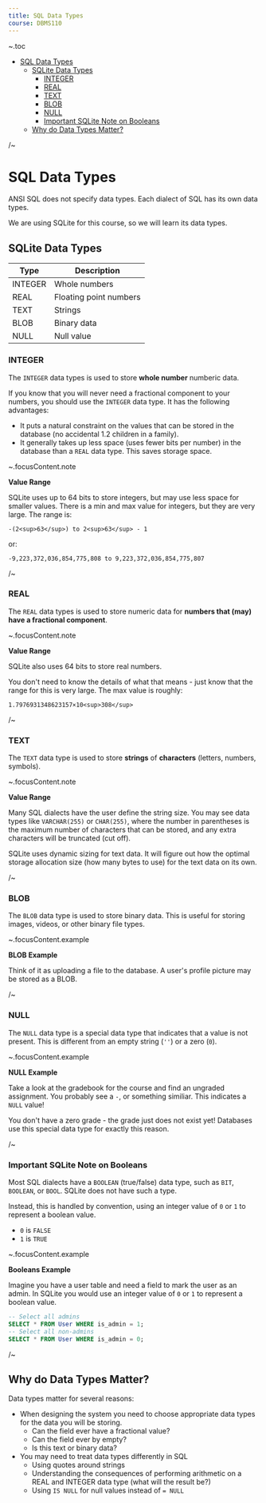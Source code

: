 ```yaml
---
title: SQL Data Types
course: DBMS110
---
```


~.toc

- [SQL Data Types](#sql-data-types)
  - [SQLite Data Types](#sqlite-data-types)
    - [INTEGER](#integer)
    - [REAL](#real)
    - [TEXT](#text)
    - [BLOB](#blob)
    - [NULL](#null)
    - [Important SQLite Note on Booleans](#important-sqlite-note-on-booleans)
  - [Why do Data Types Matter?](#why-do-data-types-matter)

/~

# SQL Data Types

ANSI SQL does not specify data types. Each dialect of SQL has its own data types.

We are using SQLite for this course, so we will learn its data types.

## SQLite Data Types

| Type    | Description            |
| ------- | ---------------------- |
| INTEGER | Whole numbers          |
| REAL    | Floating point numbers |
| TEXT    | Strings                |
| BLOB    | Binary data            |
| NULL    | Null value             |

### INTEGER

The `INTEGER` data types is used to store **whole number** numberic data.

If you know that you will never need a fractional component to your numbers, you should use the `INTEGER` data type. It has the following advantages:

- It puts a natural constraint on the values that can be stored in the database (no accidental 1.2 children in a family).
- It generally takes up less space (uses fewer bits per number) in the database than a `REAL` data type. This saves storage space.

~.focusContent.note

**Value Range**

SQLite uses up to 64 bits to store integers, but may use less space for smaller values. There is a min and max value for integers, but they are very large. The range is:

`-(2<sup>63</sup>) to 2<sup>63</sup> - 1`

or:

`-9,223,372,036,854,775,808 to 9,223,372,036,854,775,807`

/~

### REAL

The `REAL` data types is used to store numeric data for **numbers that (may) have a fractional component**.

~.focusContent.note

**Value Range**

SQLite also uses 64 bits to store real numbers.

You don't need to know the details of what that means - just know that the range for this is very large. The max value is roughly:

`1.7976931348623157×10<sup>308</sup>`

/~

### TEXT

The `TEXT` data type is used to store **strings** of **characters** (letters, numbers, symbols).

~.focusContent.note

**Value Range**

Many SQL dialects have the user define the string size. You may see data types like `VARCHAR(255)` or `CHAR(255)`, where the number in parentheses is the maximum number of characters that can be stored, and any extra characters will be truncated (cut off).

SQLite uses dynamic sizing for text data. It will figure out how the optimal storage allocation size (how many bytes to use) for the text data on its own.

/~

### BLOB

The `BLOB` data type is used to store binary data. This is useful for storing images, videos, or other binary file types.

~.focusContent.example

**BLOB Example**

Think of it as uploading a file to the database. A user's profile picture may be stored as a BLOB.

/~

### NULL

The `NULL` data type is a special data type that indicates that a value is not present. This is different from an empty string (`''`) or a zero (`0`).

~.focusContent.example

**NULL Example**

Take a look at the gradebook for the course and find an ungraded assignment. You probably see a `-`, or something similiar. This indicates a `NULL` value!

You don't have a zero grade - the grade just does not exist yet! Databases use this special data type for exactly this reason.

/~

### Important SQLite Note on Booleans

Most SQL dialects have a `BOOLEAN` (true/false) data type, such as `BIT`, `BOOLEAN`, or `BOOL`. SQLite does not have such a type.

Instead, this is handled by convention, using an integer value of `0` or `1` to represent a boolean value.

- `0` is `FALSE`
- `1` is `TRUE`

~.focusContent.example

**Booleans Example**

Imagine you have a user table and need a field to mark the user as an admin. In SQLite you would use an integer value of `0` or `1` to represent a boolean value.

```sql
-- Select all admins
SELECT * FROM User WHERE is_admin = 1;
-- Select all non-admins
SELECT * FROM User WHERE is_admin = 0;
```

/~

## Why do Data Types Matter?

Data types matter for several reasons:

- When designing the system you need to choose appropriate data types for the data you will be storing.
  - Can the field ever have a fractional value?
  - Can the field ever by empty?
  - Is this text or binary data?
- You may need to treat data types differently in SQL
  - Using quotes around strings
  - Understanding the consequences of performing arithmetic on a REAL and INTEGER data type (what will the result be?)
  - Using `IS NULL` for null values instead of `= NULL`
